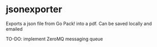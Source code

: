 # jsonexporter
Exports a json file from Go Pack! into a pdf. Can be saved locally and emailed 

TO-DO:
implement ZeroMQ messaging queue